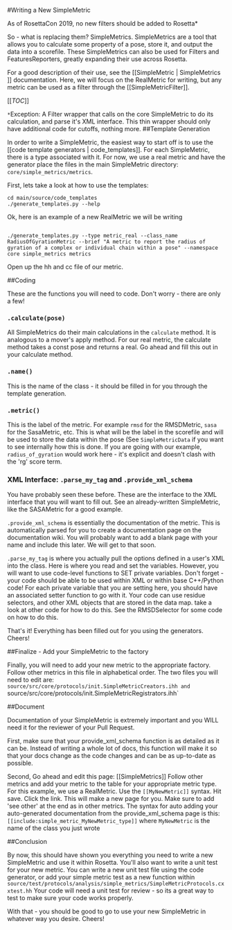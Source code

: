 #Writing a New SimpleMetric

<!--- BEGIN_INTERNAL -->

As of RosettaCon 2019, no new filters should be added to Rosetta*  

So - what is replacing them?  SimpleMetrics.  SimpleMetrics are a tool that allows you to calculate some property of a pose, store it, and output the data into a scorefile.  These SimpleMetrics can also be used for Filters and FeaturesReporters, greatly expanding their use across Rosetta. 

For a good description of their use, see the [[SimpleMetric | SimpleMetrics ]] documentation.  Here, we will focus on the RealMetric for writing, but any metric can be used as a filter through the [[SimpleMetricFilter]].

[[_TOC_]]

`*`Exception: A Filter wrapper that calls on the core SimpleMetric to do its calculation, and parse it's XML interface. This thin wrapper should only have additional code for cutoffs, nothing more.
##Template Generation

In order to write a SimpleMetric, the easiest way to start off is to use the [[code template generators | code_templates]].  For each SimpleMetric, there is a type associated with it.  For now, we use a real metric and have the generator place the files in the main SimpleMetric directory: `core/simple_metrics/metrics`.

First, lets take a look at how to use the templates:
```
cd main/source/code_templates
./generate_templates.py --help
```

Ok, here is an example of a new RealMetric we will be writing
```

./generate_templates.py --type metric_real --class_name RadiusOfGyrationMetric --brief "A metric to report the radius of gyration of a complex or individual chain within a pose" --namespace core simple_metrics metrics 
```

Open up the hh and cc file of our metric. 

##Coding

These are the functions you will need to code.  Don't worry - there are only a few!


### `.calculate(pose)`

All SimpleMetrics do their main calculations in the `calculate` method. It is analogous to a mover's apply method. For our real metric, the calculate method takes a const pose and returns a real.  Go ahead and fill this out in your calculate method. 


### `.name()` 

This is the name of the class - it should be filled in for you through the template generation.


### `.metric()`

This is the label of the metric.  For example `rmsd` for the RMSDMetric, `sasa` for the SasaMetric, etc.  This is what will be the label in the scorefile and will be used to store the data within the pose (See `SimpleMetricData` if you want to see internally how this is done.  If you are going with our example, `radius_of_gyration` would work here - it's explicit and doesn't clash with the 'rg' score term. 

### XML Interface: `.parse_my_tag` and `.provide_xml_schema`

You have probably seen these before.  These are the interface to the XML interface that you will want to fill out.  See an already-written SimpleMetric, like the SASAMetric for a good example.  

`.provide_xml_schema` is essentially the documentation of the metric.  This is automatically parsed for you to create a documentation page on the documentation wiki.  You will probably want to add a blank page with your name and include this later.  We will get to that soon. 

`.parse_my_tag` is where you actually pull the options defined in a user's XML into the class.  Here is where you read and set the variables.  However, you will want to use code-level functions to SET private variables.  Don't forget - your code should be able to be used within XML or within base C++/Python code!  For each private variable that you are setting here, you should have an associated setter function to go with it.  Your code can use residue selectors, and other XML objects that are stored in the data map.  take a look at other code for how to do this.   See the RMSDSelector for some code on how to do this.  

That's it!   Everything has been filled out for you using the generators.  Cheers!

##Finalize - Add your SimpleMetric to the factory

Finally, you will need to add your new metric to the appropriate factory. Follow other metrics in this file in alphabetical order. The two files you will need to edit are: `source/src/core/protocols/init.SimpleMetricCreators.ihh and `source/src/core/protocols/init.SimpleMetricRegistrators.ihh`

##Document

Documentation of your SimpleMetric is extremely important and you WILL need it for the reviewer of your Pull Request.  

First, make sure that your provide_xml_schema function is as detailed as it can be.  Instead of writing a whole lot of docs, this function will make it so that your docs change as the code changes and can be as up-to-date as possible.  

Second, Go ahead and edit this page: [[SimpleMetrics]]
Follow other metrics and add your metric to the table for your appropriate metric type.  For this example, we use a RealMetric.  Use the `[[MyNewMetric]]` syntax.  Hit save.  Click the link.  This will make a new page for you.  Make sure to add 'see other' at the end as in other metrics.  The syntax for auto adding your auto-generated documentation from the provide_xml_schema page is this:
`[[include:simple_metric_MyNewMetric_type]]` where `MyNewMetric` is the name of the class you just wrote

##Conclusion

By now, this should have shown you everything you need to write a new SimpleMetric and use it within Rosetta.  You'll also want to write a unit test for your new metric. You can write a new unit test file using the code generator, or add your simple metric test as a new function within `source/test/protocols/analysis/simple_metrics/SimpleMetricProtocols.cxxtest.hh`  Your code will need a unit test for review - so its a great way to test to make sure your code works properly. 

With that - you should be good to go to use your new SimpleMetric in whatever way you desire.  Cheers!

<!--- END_INTERNAL -->